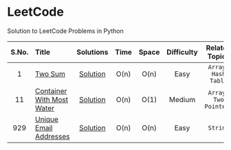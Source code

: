 # LeetCode
Solution to LeetCode Problems in Python

|  S.No. |                          Title                                       | Solutions |  Time | Space | Difficulty | Related Topics |
| :---:  |                          :---                                        |  :---:   |  :---: | :---: |    :---:   |      :---:     | 
|  1  | [Two Sum](https://leetcode.com/problems/two-sum/description/)             | [Solution](https://github.com/Pratul1997/LeetCode/tree/master/Source%20Code/1.%20Two%20Sum) | O(n) | O(n) | Easy | ```Array, Hash Table``` |
|  11 | [Container With Most Water](https://leetcode.com/problems/container-with-most-water/description/) | [Solution](https://github.com/Pratul1997/LeetCode/tree/master/Source%20Code/11.%20Container%20With%20Most%20Water) | O(n) | O(1) | Medium | ```Array, Two Pointers``` |
| 929 | [Unique Email Addresses](https://leetcode.com/problems/unique-email-addresses/description) | [Solution](https://github.com/Pratul1997/LeetCode/tree/master/Source%20Code/929.%20Unique%20Email%20Addresses) | O(n) | O(n) | Easy | ```String``` |
 
